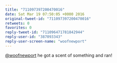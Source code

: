 ```yaml
---
title: "711097397200470016"
date: Sat Mar 19 07:50:05 +0000 2016
original-tweet-id: "711097397200470016"
retweets: 0
favorites: 0
reply-tweet-id: "711096471781842944"
reply-user-id: "387093343"
reply-user-screen-name: "woofnewport"
---
```

<a href="https://twitter.com/woofnewport">@woofnewport</a> he got a scent of something and ran!
